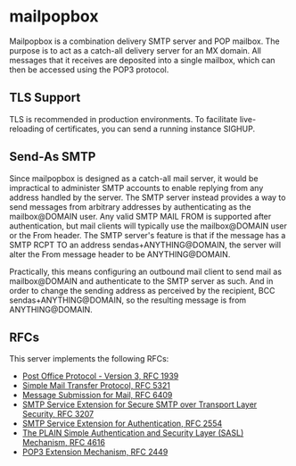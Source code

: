 # mailpopbox

Mailpopbox is a combination delivery SMTP server and POP mailbox. The purpose is to act as a
catch-all delivery server for an MX domain. All messages that it receives are deposited into a
single mailbox, which can then be accessed using the POP3 protocol.

## TLS Support

TLS is recommended in production environments. To facilitate live-reloading of certificates, you can
send a running instance SIGHUP.

## Send-As SMTP

Since mailpopbox is designed as a catch-all mail server, it would be impractical to administer SMTP
accounts to enable replying from any address handled by the server. The SMTP server instead
provides a way to send messages from arbitrary addresses by authenticating as the mailbox@DOMAIN
user. Any valid SMTP MAIL FROM is supported after authentication, but mail clients will typically
use the mailbox@DOMAIN user or the From header. The SMTP server's feature is that if the message has
a SMTP RCPT TO an address sendas+ANYTHING@DOMAIN, the server will alter the From message header to
be ANYTHING@DOMAIN.

Practically, this means configuring an outbound mail client to send mail as mailbox@DOMAIN and
authenticate to the SMTP server as such. And in order to change the sending address as perceived by
the recipient, BCC sendas+ANYTHING@DOMAIN, so the resulting message is from ANYTHING@DOMAIN.

## RFCs

This server implements the following RFCs:

- [Post Office Protocol - Version 3, RFC 1939](https://tools.ietf.org/html/rfc1939)
- [Simple Mail Transfer Protocol, RFC 5321](https://tools.ietf.org/html/rfc5321)
- [Message Submission for Mail, RFC 6409](https://tools.ietf.org/html/rfc6409)
- [SMTP Service Extension for Secure SMTP over Transport Layer Security, RFC 3207](https://tools.ietf.org/html/rfc3207)
- [SMTP Service Extension for Authentication, RFC 2554](https://tools.ietf.org/html/rfc2554)
- [The PLAIN Simple Authentication and Security Layer (SASL) Mechanism, RFC 4616](https://tools.ietf.org/html/rfc4616)
- [POP3 Extension Mechanism, RFC 2449](https://tools.ietf.org/html/rfc2449)
